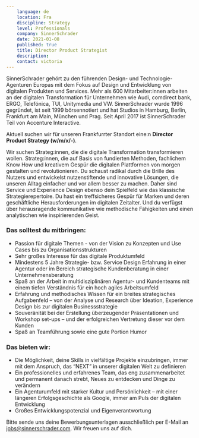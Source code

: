 ```yaml
---
    language: de
    location: Fra
    discipline: Strategy
    level: Professionals
    company: SinnerSchrader
    date: 2021-01-08
    published: true
    title: Director Product Strategist
    description: 
    contact: victoria
---
```


SinnerSchrader gehört zu den führenden Design- und Technologie-Agenturen Europas mit dem Fokus auf Design und Entwicklung von digitalen Produkten und Services. Mehr als 600 Mitarbeiter:innen arbeiten an der digitalen Transformation für Unternehmen wie Audi, comdirect bank, ERGO, Telefónica, TUI, Unitymedia und VW. SinnerSchrader wurde 1996 gegründet, ist seit 1999 börsennotiert und hat Studios in Hamburg, Berlin, Frankfurt am Main, München und Prag. Seit April 2017 ist SinnerSchrader Teil von Accenture Interactive.

Aktuell suchen wir für unseren Frankfurrter Standort eine:n **Director Product Strategy (w/m/x/-)**.

Wir suchen Strateg:innen, die die digitale Transformation transformieren wollen. Strateg:innen, die auf Basis von fundierten Methoden, fachlichem Know How und kreativem Gespür die digitalen Plattformen von morgen gestalten und revolutionieren. Du schaust radikal durch die Brille des Nutzers und entwickelst nutzenstiftende und innovative Lösungen, die unseren Alltag einfacher und vor allem besser zu machen. Daher sind Service und Experience Design ebenso dein Spielfeld wie das klassische Strategierepertoire. Du hast ein treffsicheres Gespür für Marken und deren geschäftliche Herausforderungen im digitalen Zeitalter. Und du verfügst über herausragende kommunikative wie methodische Fähigkeiten und einen analytischen wie inspirierenden Geist.

### Das solltest du mitbringen:

- Passion für digitale Themen - von der Vision zu Konzepten und Use Cases bis zu Organisationsstrukturen
- Sehr großes Interesse für das digitale Produktumfeld
- Mindestens 5 Jahre Strategie- bzw. Service Design Erfahrung in einer Agentur oder im Bereich strategische Kundenberatung in einer Unternehmensberatung
- Spaß an der Arbeit in multidisziplinären Agentur- und Kundenteams mit einem tiefen Verständnis für ein hoch agiles Arbeitsumfeld
- Erfahrung und methodisches Wissen für ein breites strategisches Aufgabenfeld – von der Analyse und Research über Ideation, Experience Design bis zur digitalen Businessstrategie
- Souveränität bei der Erstellung überzeugender Präsentationen und Workshop set-ups – und der erfolgreichen Vertretung dieser vor dem Kunden
- Spaß an Teamführung sowie eine gute Portion Humor

### Das bieten wir:

- Die Möglichkeit, deine Skills in vielfältige Projekte einzubringen, immer mit dem Anspruch, das “NEXT” in unserer digitalen Welt zu definieren
- Ein professionelles und erfahrenes Team, das eng zusammenarbeitet und permanent danach strebt, Neues zu entdecken und Dinge zu verändern
- Ein Agenturumfeld mit starker Kultur und Persönlichkeit – mit einer längeren Erfolgsgeschichte als Google, immer am Puls der digitalen Entwicklung
- Großes Entwicklungspotenzial und Eigenverantwortung

Bitte sende uns deine Bewerbungsunterlagen ausschließlich per E-Mail an <jobs@sinnerschrader.com>. Wir freuen uns auf dich.
